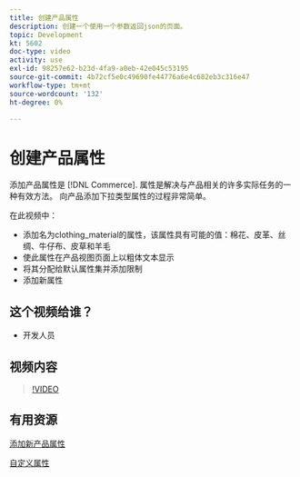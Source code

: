 ```yaml
---
title: 创建产品属性
description: 创建一个使用一个参数返回json的页面。
topic: Development
kt: 5602
doc-type: video
activity: use
exl-id: 98257e62-b23d-4fa9-a0eb-42e045c53195
source-git-commit: 4b72cf5e0c49690fe44776a6e4c682eb3c316e47
workflow-type: tm+mt
source-wordcount: '132'
ht-degree: 0%

---
```


# 创建产品属性

添加产品属性是 [!DNL Commerce]. 属性是解决与产品相关的许多实际任务的一种有效方法。 向产品添加下拉类型属性的过程非常简单。

在此视频中：

- 添加名为clothing_material的属性，该属性具有可能的值：棉花、皮革、丝绸、牛仔布、皮草和羊毛
- 使此属性在产品视图页面上以粗体文本显示
- 将其分配给默认属性集并添加限制
- 添加新属性

## 这个视频给谁？

- 开发人员

## 视频内容

>[!VIDEO](https://video.tv.adobe.com/v/35789?quality=12&learn=on)

## 有用资源

[添加新产品属性](https://devdocs.magento.com/videos/fundamentals/add-new-product-attribute/)

[自定义属性](https://devdocs.magento.com/guides/v2.4/howdoi/custom-attributes/introduction.html)
